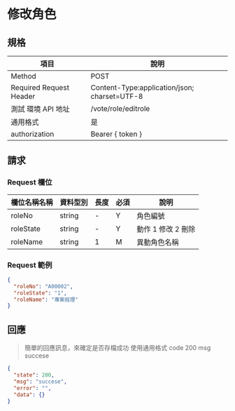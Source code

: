# 修改角色

## 規格

| 項目                    | 說明                                         |
| ----------------------- | -------------------------------------------- |
| Method                  | POST                                          |
| Required Request Header | Content-Type:application/json; charset=UTF-8 |
| 測試 環境 API 地址      | /vote/role/editrole                          |
| 通用格式                | 是                                           |
| authorization           | Bearer { token }                             |

## 請求

### Request 欄位

| 欄位名稱名稱 | 資料型別 | 長度 | 必須 | 說明               |
| ------------ | -------- | ---- | ---- | ------------------ |
| roleNo       | string   | -    | Y    | 角色編號           |
| roleState    | string   | -    | Y    | 動作 1 修改 2 刪除 |
| roleName     | string   | 1    | M    | 異動角色名稱       |

### Request 範例

```json
{
  "roleNo": "A00002",
  "roleState": "1",
  "roleName": "專案經理"
}
```

## 回應

> 簡單的回應訊息，來確定是否存檔成功
> 使用通用格式 code 200 msg succese

```json
{
  "state": 200,
  "msg": "succese",
  "error": "",
  "data": {}
}
```
